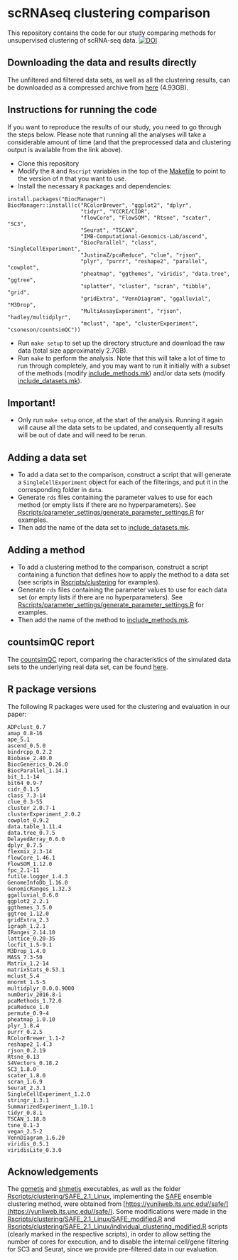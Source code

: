 # scRNAseq clustering comparison
This repository contains the code for our study comparing methods for unsupervised clustering of scRNA-seq data.
[![DOI](https://zenodo.org/badge/98410072.svg)](https://zenodo.org/badge/latestdoi/98410072)


## Downloading the data and results directly
The unfiltered and filtered data sets, as well as all the clustering results, can be downloaded as a compressed archive from [here](http://imlspenticton.uzh.ch/robinson_lab/DuoClustering2018/DuoClustering2018.tar.gz) (4.93GB). 

## Instructions for running the code
If you want to reproduce the results of our study, you need to go through the steps below. Please note that running all the analyses will take a considerable amount of time (and that the preprocessed data and clustering output is available from the link above).

- Clone this repository
- Modify the `R` and `Rscript` variables in the top of the [Makefile](Makefile) to point to the version of `R` that you want to use.
- Install the necessary `R` packages and dependencies:

```
install.packages("BiocManager")
BiocManager::install(c("RColorBrewer", "ggplot2", "dplyr", 
                       "tidyr", "VCCRI/CIDR", 
                       "flowCore", "FlowSOM", "Rtsne", "scater", "SC3", 
                       "Seurat", "TSCAN", 
                       "IMB-Computational-Genomics-Lab/ascend",
                       "BiocParallel", "class", "SingleCellExperiment",
                       "JustinaZ/pcaReduce", "clue", "rjson", 
                       "plyr", "purrr", "reshape2", "parallel", "cowplot", 
                       "pheatmap", "ggthemes", "viridis", "data.tree", "ggtree",
                       "splatter", "cluster", "scran", "tibble", "grid", 
                       "gridExtra", "VennDiagram", "ggalluvial", "M3Drop",
                       "MultiAssayExperiment", "rjson", "hadley/multidplyr",
                       "mclust", "ape", "clusterExperiment", "csoneson/countsimQC"))
```

- Run `make setup` to set up the directory structure and download the raw data (total size approximately 2.7GB).
- Run `make` to perform the analysis. Note that this will take a lot of time to run through completely, and you may want to run it initially with a subset of the methods (modify [include_methods.mk](include_methods.mk)) and/or data sets (modify [include_datasets.mk](include_datasets.mk)). 

## Important!
- Only run `make setup` once, at the start of the analysis. Running it again will cause all the data sets to be updated, and consequently all results will be out of date and will need to be rerun.

## Adding a data set
- To add a data set to the comparison, construct a script that will generate a `SingleCellExperiment` object for each of the filterings, and put it in the corresponding folder in `data`.
- Generate `rds` files containing the parameter values to use for each method (or empty lists if there are no hyperparameters). See [Rscripts/parameter_settings/generate_parameter_settings.R](Rscripts/parameter_settings/generate_parameter_settings.R) for examples.
- Then add the name of the data set to [include_datasets.mk](include_datasets.mk).

## Adding a method
- To add a clustering method to the comparison, construct a script containing a function that defines how to apply the method to a data set (see scripts in [Rscripts/clustering](Rscripts/clustering) for examples).
- Generate `rds` files containing the parameter values to use for each data set (or empty lists if there are no hyperparameters). See [Rscripts/parameter_settings/generate_parameter_settings.R](Rscripts/parameter_settings/generate_parameter_settings.R) for examples.
- Then add the name of the method to [include_methods.mk](include_methods.mk).

## countsimQC report 
The [countsimQC](https://github.com/csoneson/countsimQC) report, comparing the characteristics of the simulated data sets to the underlying real data set, can be found [here](http://imlspenticton.uzh.ch/robinson_lab/DuoClustering2018/Kumar_countsimQC.html).

## R package versions
The following R packages were used for the clustering and evaluation in our paper:

```
ADPclust_0.7
amap_0.8-16
ape_5.1
ascend_0.5.0
bindrcpp_0.2.2
Biobase_2.40.0
BiocGenerics_0.26.0
BiocParallel_1.14.1
bit_1.1-14
bit64_0.9-7
cidr_0.1.5
class_7.3-14
clue_0.3-55
cluster_2.0.7-1
clusterExperiment_2.0.2
cowplot_0.9.2
data.table_1.11.4
data.tree_0.7.5
DelayedArray_0.6.0
dplyr_0.7.5
flexmix_2.3-14
flowCore_1.46.1
FlowSOM_1.12.0
fpc_2.1-11
futile.logger_1.4.3
GenomeInfoDb_1.16.0
GenomicRanges_1.32.3
ggalluvial_0.6.0
ggplot2_2.2.1
ggthemes_3.5.0
ggtree_1.12.0
gridExtra_2.3
igraph_1.2.1
IRanges_2.14.10
lattice_0.20-35
locfit_1.5-9.1
M3Drop_1.4.0
MASS_7.3-50
Matrix_1.2-14
matrixStats_0.53.1
mclust_5.4
mnormt_1.5-5
multidplyr_0.0.0.9000
numDeriv_2016.8-1
pcaMethods_1.72.0
pcaReduce_1.0
permute_0.9-4
pheatmap_1.0.10
plyr_1.8.4
purrr_0.2.5
RColorBrewer_1.1-2
reshape2_1.4.3
rjson_0.2.19
Rtsne_0.13
S4Vectors_0.18.2
SC3_1.8.0
scater_1.8.0
scran_1.6.9
Seurat_2.3.1
SingleCellExperiment_1.2.0
stringr_1.3.1
SummarizedExperiment_1.10.1
tidyr_0.8.1
TSCAN_1.18.0
tsne_0.1-3
vegan_2.5-2
VennDiagram_1.6.20
viridis_0.5.1
viridisLite_0.3.0
```

## Acknowledgements
The [gpmetis](gpmetis) and [shmetis](shmetis) executables, as well as the folder [Rscripts/clustering/SAFE_2.1_Linux](Rscripts/clustering/SAFE_2.1_Linux), implementing the [SAFE](https://www.biorxiv.org/content/early/2018/03/28/215723) ensemble clustering method, were obtained from [https://yunliweb.its.unc.edu//safe/](https://yunliweb.its.unc.edu//safe/). Some modifications were made in the [Rscripts/clustering/SAFE_2.1_Linux/SAFE_modified.R](Rscripts/clustering/SAFE_2.1_Linux/SAFE_modified.R) and [Rscripts/clustering/SAFE_2.1_Linux/individual_clustering_modified.R](Rscripts/clustering/SAFE_2.1_Linux/individual_clustering_modified.R) scripts (clearly marked in the respective scripts), in order to allow setting the number of cores for execution, and to disable the internal cell/gene filtering for SC3 and Seurat, since we provide pre-filtered data in our evaluation. 

